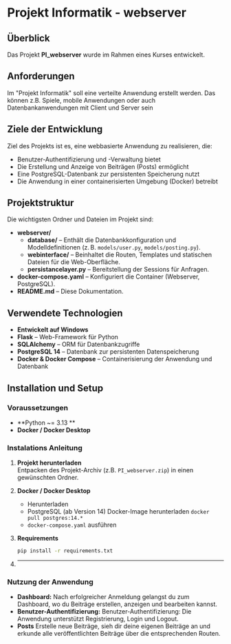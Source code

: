 # Projekt Informatik - webserver

## Überblick

Das Projekt **PI_webserver** wurde im Rahmen eines Kurses entwickelt. 

## Anforderungen

Im "Projekt Informatik" soll eine verteilte Anwendung erstellt werden. Das können z.B. Spiele, mobile Anwendungen oder auch Datenbankanwendungen mit Client und Server sein

## Ziele der Entwicklung
Ziel des Projekts ist es, eine webbasierte Anwendung zu realisieren, die:
- Benutzer-Authentifizierung und -Verwaltung bietet
- Die Erstellung und Anzeige von Beiträgen (Posts) ermöglicht
- Eine PostgreSQL-Datenbank zur persistenten Speicherung nutzt
- Die Anwendung in einer containerisierten Umgebung (Docker) betreibt


## Projektstruktur

Die wichtigsten Ordner und Dateien im Projekt sind:

- **webserver/**  
  - **database/** – Enthält die Datenbankkonfiguration und Modelldefinitionen (z. B. `models/user.py`, `models/posting.py`).
  - **webinterface/** – Beinhaltet die Routen, Templates und statischen Dateien für die Web-Oberfläche.
  - **persistancelayer.py** – Bereitstellung der Sessions für Anfragen.
- **docker-compose.yaml** – Konfiguriert die Container (Webserver, PostgreSQL).
- **README.md** – Diese Dokumentation.

## Verwendete Technologien

- **Entwickelt auf Windows**
- **Flask** – Web-Framework für Python
- **SQLAlchemy** – ORM für Datenbankzugriffe
- **PostgreSQL 14** – Datenbank zur persistenten Datenspeicherung
- **Docker & Docker Compose** – Containerisierung der Anwendung und Datenbank

## Installation und Setup

### Voraussetzungen
- **Python ~= 3.13 **
- **Docker / Docker Desktop**

### Instalations Anleitung

1. **Projekt herunterladen**  
   Entpacken des Projekt-Archiv (z.B. `PI_webserver.zip`) in einen gewünschten Ordner.

2. **Docker / Docker Desktop**
   - Herunterladen
   - PostgreSQL (ab Version 14) Docker-Image herunterladen 
   ``docker pull postgres:14.*`` 
   - ``docker-compose.yaml`` ausführen
3. **Requirements**
    ```bash
   pip install -r requirements.txt
4. ****

### Nutzung der Anwendung 
- **Dashboard:**
Nach erfolgreicher Anmeldung gelangst du zum Dashboard, wo du Beiträge erstellen, anzeigen und bearbeiten kannst.
- **Benutzer-Authentifizierung:**
Benutzer-Authentifizierung:
Die Anwendung unterstützt Registrierung, Login und Logout.
- **Posts**
Erstelle neue Beiträge, sieh dir deine eigenen Beiträge an und erkunde alle veröffentlichten Beiträge über die entsprechenden Routen.


